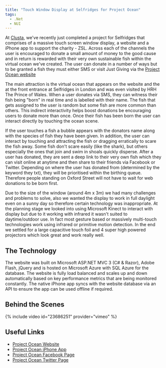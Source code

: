 ```yaml
---
title: "Touch Window Display at Selfridges for Project Ocean"
tags:
  - .Net
  - NUI
---
```


At <a href="http://www.clusta.com" target="_blank">Clusta</a>, we've recently just completed a project for Selfridges that comprises of a massive touch screen window display, a website and a iPhone app to support the charity - ZSL. Across each of the channels the user is encouraged to donate a small amount of money to the good cause and in return is rewarded with their very own sustainable fish within the virtual ocean we've created. The user can donate in a number of ways but to be granted a fish they must either SMS or visit Just Giving via the <a href="http://www.selfridges.com/projectocean" target="_blank">Project Ocean website</a>

The main attraction is the virtual ocean that appears on the website and the at the front entrance at Selfridges in London and was even visited by HRH The Prince of Wales. When a user donates via SMS, they can witness their fish being "born" in real time and is labelled with their name. The fish that gets assigned to the user is random but some fish are more common than others. This indirect interactivity helps boost donations be encouraging users to donate more than once. Once their fish has been born the user can interact directly by touching the ocean scene.

If the user touches a fish a bubble appears with the donators name along with the species of fish they have been given. In addition, the user can interact by touching and attracting the fish or dragging erratically to scare the fish away. Some fish don't scare easily (like the shark), but others especially the ones that join and swim in shoals quickly disperse. After a user has donated, they are sent a deep link to their very own fish which they can visit online at anytime and then share to their friends via Facebook or Twitter. Depending on where the user has donated from (determined by the keyword they txt), they will be prioritised within the birthing queue. Therefore people standing on Oxford Street will not have to wait for web donations to be born first.

Due to the size of the window (around 4m x 3m) we had many challenges and problems to solve, also we wanted the display to work in full daylight even on a sunny day so therefore certain technology was inappropriate. At the planning stage we looked into using Microsoft Kinect to interact with display but due to it working with infrared it wasn't suited to daytime/outdoor use. In fact most gesture based or massively multi-touch technologies work using infrared or primitive motion detection. In the end we settled for a large capacitive touch foil and 4 super high powered projectors which look great and work really well.

## The Technology ##

The website was built on Microsoft ASP.NET MVC 3 (C# & Razor), Adobe Flash, jQuery and is hosted on Microsoft Azure with SQL Azure for the database. The website is fully load balanced and scales up and down automatically based on key performance metrics that are being monitored constantly. The native iPhone app syncs with the website database via an API to ensure the app can be used offline if required.

## Behind the Scenes ##

{% include video id="23686251" provider="vimeo" %}

## Useful Links ##

 - <a href="http://www.selfridges.com/projectocean" target="_blank">Project Ocean Website</a>
 - <a href="http://itunes.apple.com/us/app/selfridges-fish-guide/id434679360?mt=8" target="_blank">Project Ocean iPhone App</a>
 - <a href="http://www.facebook.com/SelfridgesProjectOcean" target="_blank">Project Ocean Facebook Page</a>
 - <a href="http://twitter.com/#!/SelfridgesOcean" target="_blank">Project Ocean Twitter Page</a> 
